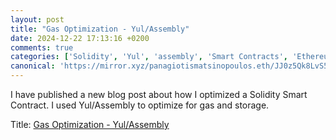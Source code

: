 ```yaml
---
layout: post
title: "Gas Optimization - Yul/Assembly"
date: 2024-12-22 17:13:16 +0200
comments: true
categories: ['Solidity', 'Yul', 'assembly', 'Smart Contracts', 'Ethereum']
canonical: 'https://mirror.xyz/panagiotismatsinopoulos.eth/JJ0z5Qk8LvS5uk2z9UZjiET5XbClwa71MYcMCRPt6jM'
---
```


I have published a new blog post about how I optimized a Solidity Smart Contract.
I used Yul/Assembly to optimize for gas and storage.

Title: [Gas Optimization - Yul/Assembly](https://mirror.xyz/panagiotismatsinopoulos.eth/JJ0z5Qk8LvS5uk2z9UZjiET5XbClwa71MYcMCRPt6jM)
